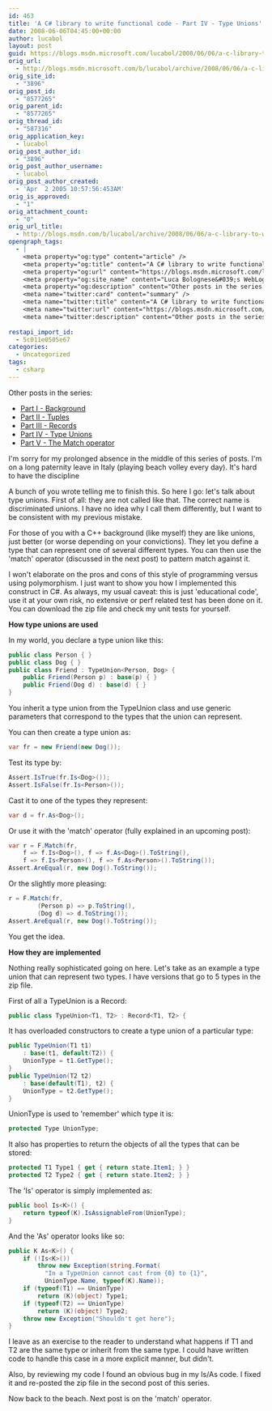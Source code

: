 ```yaml
---
id: 463
title: 'A C# library to write functional code - Part IV - Type Unions'
date: 2008-06-06T04:45:00+00:00
author: lucabol
layout: post
guid: https://blogs.msdn.microsoft.com/lucabol/2008/06/06/a-c-library-to-write-functional-code-part-iv-type-unions/
orig_url:
  - http://blogs.msdn.microsoft.com/b/lucabol/archive/2008/06/06/a-c-library-to-write-functional-code-part-iv-type-unions.aspx
orig_site_id:
  - "3896"
orig_post_id:
  - "8577265"
orig_parent_id:
  - "8577265"
orig_thread_id:
  - "587316"
orig_application_key:
  - lucabol
orig_post_author_id:
  - "3896"
orig_post_author_username:
  - lucabol
orig_post_author_created:
  - 'Apr  2 2005 10:57:56:453AM'
orig_is_approved:
  - "1"
orig_attachment_count:
  - "0"
orig_url_title:
  - http://blogs.msdn.com/b/lucabol/archive/2008/06/06/a-c-library-to-write-functional-code-part-iv-type-unions.aspx
opengraph_tags:
  - |
    <meta property="og:type" content="article" />
    <meta property="og:title" content="A C# library to write functional code  - Part IV  - Type Unions" />
    <meta property="og:url" content="https://blogs.msdn.microsoft.com/lucabol/2008/06/06/a-c-library-to-write-functional-code-part-iv-type-unions/" />
    <meta property="og:site_name" content="Luca Bolognese&#039;s WebLog" />
    <meta property="og:description" content="Other posts in the series: Part I  - Background Part II  - Tuples Part III  - Records Part IV  - Type Unions Part V  - The Match operator I'm sorry for my prolonged absence in the middle of this series of posts. I'm on a long paternity leave in Italy (playing beach volley every day)...." />
    <meta name="twitter:card" content="summary" />
    <meta name="twitter:title" content="A C# library to write functional code  - Part IV  - Type Unions" />
    <meta name="twitter:url" content="https://blogs.msdn.microsoft.com/lucabol/2008/06/06/a-c-library-to-write-functional-code-part-iv-type-unions/" />
    <meta name="twitter:description" content="Other posts in the series: Part I  - Background Part II  - Tuples Part III  - Records Part IV  - Type Unions Part V  - The Match operator I'm sorry for my prolonged absence in the middle of this series of posts. I'm on a long paternity leave in Italy (playing beach volley every day)...." />
    
restapi_import_id:
  - 5c011e0505e67
categories:
  - Uncategorized
tags:
  - csharp
---
```

Other posts in the series:

  * [Part I  - Background](http://blogs.msdn.com/lucabol/archive/2008/04/01/a-c-library-to-write-functional-code-part-i-background.aspx)
  * [Part II  - Tuples](http://blogs.msdn.com/lucabol/archive/2008/04/08/a-c-library-to-write-functional-code-part-ii-tuples.aspx)
  * [Part III  - Records](http://blogs.msdn.com/lucabol/archive/2008/04/21/a-c-library-to-write-functional-code-part-iii-records.aspx)
  * [Part IV  - Type Unions](http://blogs.msdn.com/lucabol/archive/2008/06/06/a-c-library-to-write-functional-code-part-iv-type-unions.aspx)
  * [Part V  - The Match operator](http://blogs.msdn.com/lucabol/archive/2008/07/15/a-c-library-to-write-functional-code-part-v-the-match-operator.aspx)

I'm sorry for my prolonged absence in the middle of this series of posts. I'm on a long paternity leave in Italy (playing beach volley every day). It's hard to have the discipline

A bunch of you wrote telling me to finish this. So here I go: let's talk about type unions. First of all: they are not called like that. The correct name is discriminated unions. I have no idea why I call them differently, but I want to be consistent with my previous mistake.

For those of you with a C++ background (like myself) they are like unions, just better (or worse depending on your convictions). They let you define a type that can represent one of several different types. You can then use the 'match' operator (discussed in the next post) to pattern match against it.

I won't elaborate on the pros and cons of this style of programming versus using polymorphism. I just want to show you how I implemented this construct in C#. As always, my usual caveat: this is just 'educational code', use it at your own risk, no extensive or perf related test has been done on it. You can download the zip file and check my unit tests for yourself.

**How type unions are used**

In my world, you declare a type union like this:

```csharp
public class Person { }
public class Dog { }
public class Friend : TypeUnion<Person, Dog> {
    public Friend(Person p) : base(p) { }
    public Friend(Dog d) : base(d) { }
}
```

You inherit a type union from the TypeUnion class and use generic parameters that correspond to the types that the union can represent.

You can then create a type union as:

```csharp
var fr = new Friend(new Dog());
```

Test its type by:

```csharp
Assert.IsTrue(fr.Is<Dog>());
Assert.IsFalse(fr.Is<Person>());
```

Cast it to one of the types they represent:

```csharp
var d = fr.As<Dog>();
```

Or use it with the 'match' operator (fully explained in an upcoming post):

```csharp
var r = F.Match(fr,
    f => f.Is<Dog>(), f => f.As<Dog>().ToString(),
    f => f.Is<Person>(), f => f.As<Person>().ToString());
Assert.AreEqual(r, new Dog().ToString());
```

Or the slightly more pleasing:

```csharp
r = F.Match(fr,
        (Person p) => p.ToString(),
        (Dog d) => d.ToString());
Assert.AreEqual(r, new Dog().ToString());
```

You get the idea.

**How they are implemented**

Nothing really sophisticated going on here. Let's take as an example a type union that can represent two types. I have versions that go to 5 types in the zip file.

First of all a TypeUnion is a Record:

```csharp
public class TypeUnion<T1, T2> : Record<T1, T2> {
```

It has overloaded constructors to create a type union of a particular type:

```csharp
public TypeUnion(T1 t1)
    : base(t1, default(T2)) {
    UnionType = t1.GetType();
}
public TypeUnion(T2 t2)
    : base(default(T1), t2) {
    UnionType = t2.GetType();
}
```

UnionType is used to 'remember' which type it is:

```csharp
protected Type UnionType;
```

It also has properties to return the objects of all the types that can be stored:

```csharp
protected T1 Type1 { get { return state.Item1; } }
protected T2 Type2 { get { return state.Item2; } }
```

The 'Is' operator is simply implemented as:

```csharp
public bool Is<K>() {
    return typeof(K).IsAssignableFrom(UnionType);
}
```

And the 'As' operator looks like so:

```csharp
public K As<K>() {
    if (!Is<K>())
        throw new Exception(string.Format(
          "In a TypeUnion cannot cast from {0} to {1}",
          UnionType.Name, typeof(K).Name));
    if (typeof(T1) == UnionType)
        return (K)(object) Type1;
    if (typeof(T2) == UnionType)
        return (K)(object) Type2;
    throw new Exception("Shouldn't get here");
}
```

I leave as an exercise to the reader to understand what happens if T1 and T2 are the same type or inherit from the same type. I could have written code to handle this case in a more explicit manner, but didn't.

Also, by reviewing my code I found an obvious bug in my Is<K>/As<K> code. I fixed it and re-posted the zip file in the second post of this series.

Now back to the beach. Next post is on the 'match' operator.
